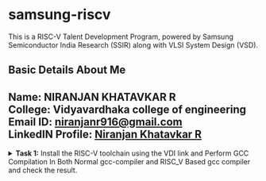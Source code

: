 #  samsung-riscv

This is a RISC-V Talent Development Program, powered by Samsung Semiconductor India Research (SSIR) along with VLSI System Design (VSD).

##  Basic Details About Me
**Name:** NIRANJAN KHATAVKAR R\
**College:** Vidyavardhaka college of engineering\
**Email ID:** niranjanr916@gmail.com\
**LinkedIN Profile:** [Niranjan Khatavkar R](https://www.linkedin.com/in/niranjan-khatavkar-r-2ab34024a/)
---------------------------------------------------------------------------------------------------------------
<details>
<summary><b>Task 1:</b> Install the RISC-V toolchain using the VDI link and Perform GCC Compilation In Both Normal gcc-compiler and RISC_V Based gcc compiler and check the result. </summary>   
<br>
  
* VDI Link: https://forgefunder.com/~kunal/riscv_workshop.vdi and password for the machine is vsdiat

**1. Install Ubuntu 18.04 LTS(Bionic Beaver) on Oracle Virtual Machine Box as given in the file**
  
![Screenshot 2025-01-05 193249](https://github.com/user-attachments/assets/43167b22-996f-49df-a753-fb4e65b9d4ea)

**2. Create a Basic C file 

